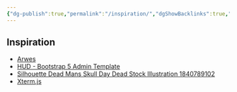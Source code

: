 ```yaml
---
{"dg-publish":true,"permalink":"/inspiration/","dgShowBacklinks":true,"dgShowLocalGraph":true}
---
```



## Inspiration
- [Arwes](https://arwes.dev/)
- [HUD - Bootstrap 5 Admin Template](https://themeforest.net/item/hud-bootstrap-5-admin-template/34000752)
- [Silhouette Dead Mans Skull Day Dead Stock Illustration 1840789102](https://www.shutterstock.com/image-illustration/silhouette-dead-mans-skull-day-dia-1840789102)
- [Xterm.js](https://xtermjs.org/)